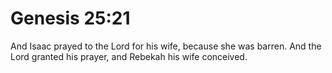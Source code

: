 # Genesis 25:21

And Isaac prayed to the Lord for his wife, because she was barren. And the Lord granted his prayer, and Rebekah his wife conceived.
